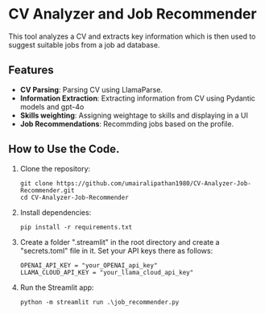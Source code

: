 # CV Analyzer and Job Recommender

This tool analyzes a CV and extracts key information which is then used to suggest suitable jobs from a job ad database. 

## Features

- **CV Parsing**: Parsing CV using LlamaParse.
- **Information Extraction**: Extracting information from CV using Pydantic models and gpt-4o
- **Skills weighting**: Assigning weightage to skills and displaying in a UI
- **Job Recommendations**: Recommding jobs based on the profile.

## How to Use the Code.

1. Clone the repository:
   ```
   git clone https://github.com/umairalipathan1980/CV-Analyzer-Job-Recommender.git
   cd CV-Analyzer-Job-Recommender
   ```

2. Install dependencies:
   ```
   pip install -r requirements.txt
   ```

3. Create a folder ".streamlit" in the root directory and create a "secrets.toml" file in it. Set your API keys there as follows:
   ```
   OPENAI_API_KEY = "your_OPENAI_api_key"
   LLAMA_CLOUD_API_KEY = "your_llama_cloud_api_key"
   ```

4. Run the Streamlit app:
   ```
   python -m streamlit run .\job_recommender.py
   ```


